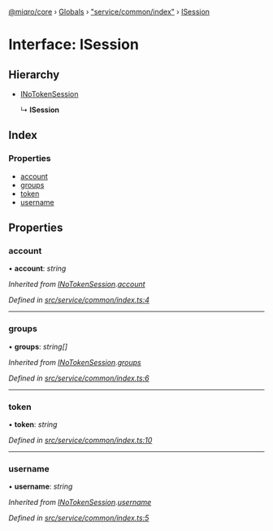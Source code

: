 [@miqro/core](../README.md) › [Globals](../globals.md) › ["service/common/index"](../modules/_service_common_index_.md) › [ISession](_service_common_index_.isession.md)

# Interface: ISession

## Hierarchy

* [INoTokenSession](_service_common_index_.inotokensession.md)

  ↳ **ISession**

## Index

### Properties

* [account](_service_common_index_.isession.md#account)
* [groups](_service_common_index_.isession.md#groups)
* [token](_service_common_index_.isession.md#token)
* [username](_service_common_index_.isession.md#username)

## Properties

###  account

• **account**: *string*

*Inherited from [INoTokenSession](_service_common_index_.inotokensession.md).[account](_service_common_index_.inotokensession.md#account)*

*Defined in [src/service/common/index.ts:4](https://github.com/claukers/miqro-core/blob/c08f824/src/service/common/index.ts#L4)*

___

###  groups

• **groups**: *string[]*

*Inherited from [INoTokenSession](_service_common_index_.inotokensession.md).[groups](_service_common_index_.inotokensession.md#groups)*

*Defined in [src/service/common/index.ts:6](https://github.com/claukers/miqro-core/blob/c08f824/src/service/common/index.ts#L6)*

___

###  token

• **token**: *string*

*Defined in [src/service/common/index.ts:10](https://github.com/claukers/miqro-core/blob/c08f824/src/service/common/index.ts#L10)*

___

###  username

• **username**: *string*

*Inherited from [INoTokenSession](_service_common_index_.inotokensession.md).[username](_service_common_index_.inotokensession.md#username)*

*Defined in [src/service/common/index.ts:5](https://github.com/claukers/miqro-core/blob/c08f824/src/service/common/index.ts#L5)*
